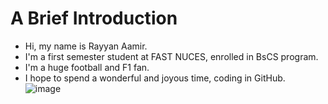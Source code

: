 # A Brief Introduction
- Hi, my name is Rayyan Aamir.
- I'm a first semester student at FAST NUCES, enrolled in BsCS program.
- I'm a huge football and F1 fan.
- I hope to spend a wonderful and joyous time, coding in GitHub.\
![image](https://github.com/user-attachments/assets/70aa3c6e-f835-48b1-ac7d-fc1dd8604698)


